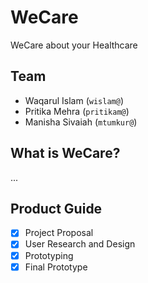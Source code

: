 # WeCare
WeCare about your Healthcare

## Team
* Waqarul Islam (`wislam@`)
* Pritika Mehra (`pritikam@`)
* Manisha Sivaiah (`mtumkur@`)

## What is WeCare?
...

## Product Guide
- [x] Project Proposal
- [x] User Research and Design
- [x] Prototyping
- [x] Final Prototype

